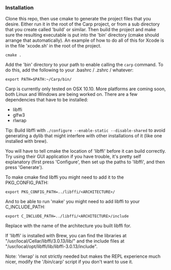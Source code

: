 ### Installation

Clone this repo, then use cmake to generate the project files that you desire. Either run it in the root of the Carp project, or from a sub directory that you create called 'build' or similar. Then build the project and make sure the resulting executable is put into the 'bin' directory (cmake should arrange that automatically). An example of how to do all of this for Xcode is in the file 'xcode.sh' in the root of the project.

```cmake .```

Add the 'bin' directory to your path to enable calling the ```carp``` command. To do this, add the following to your .bashrc / .zshrc / whatever:

```export PATH=$PATH:~/Carp/bin/```

Carp is currently only tested on OSX 10.10. More platforms are coming soon, both Linux and Windows are being worked on. There are a few dependencies that have to be installed:
 * libffi
 * glfw3
 * rlwrap
 
Tip: Build libffi with ```./configure --enable-static --disable-shared``` to avoid generating a dylib that might interfere with other installations of it (like one installed with brew).

You will have to tell cmake the location of 'libffi' before it can build correctly. Try using their GUI application if you have trouble, it's pretty self explanatory (first press 'Configure', then set up the paths to 'libffi', and then press 'Generate').

To make cmake find libffi you might need to add it to the PKG_CONFIG_PATH:
```
export PKG_CONFIG_PATH=../libffi/<ARCHITECTURE>/
```

And to be able to run 'make' you might need to add libffi to your C_INCLUDE_PATH:
```
export C_INCLUDE_PATH=../libffi/<ARCHITECTURE>/include
```

Replace <ARCHITECTURE> with the name of the architecture you built libffi for.

If 'libffi' is installed with Brew, you can find the libraries at "/usr/local/Cellar/libffi/3.0.13/lib/" and the include files at "/usr/local/opt/libffi/lib/libffi-3.0.13/include".



Note: 'rlwrap' is not strictly needed but makes the REPL experience much nicer, modify the '/bin/carp' script if you don't want to use it.
